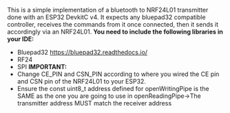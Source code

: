 This is a simple implementation of a bluetooth to NRF24L01 transmitter done with an ESP32 DevkitC v4. 
It expects any bluepad32 compatible controller, receives the commands from it once connected, then it sends it accordingly via an NRF24L01.
**You need to include the following libraries in your IDE:**
- Bluepad32 https://bluepad32.readthedocs.io/
- RF24
- SPI
**IMPORTANT:**
- Change CE_PIN and CSN_PIN according to where you wired the CE pin and CSN pin of the NRF24L01 to your ESP32.
- Ensure the const uint8_t address defined for openWritingPipe is the SAME as the one you are going to use in openReadingPipe->The transmitter address MUST match the receiver address
